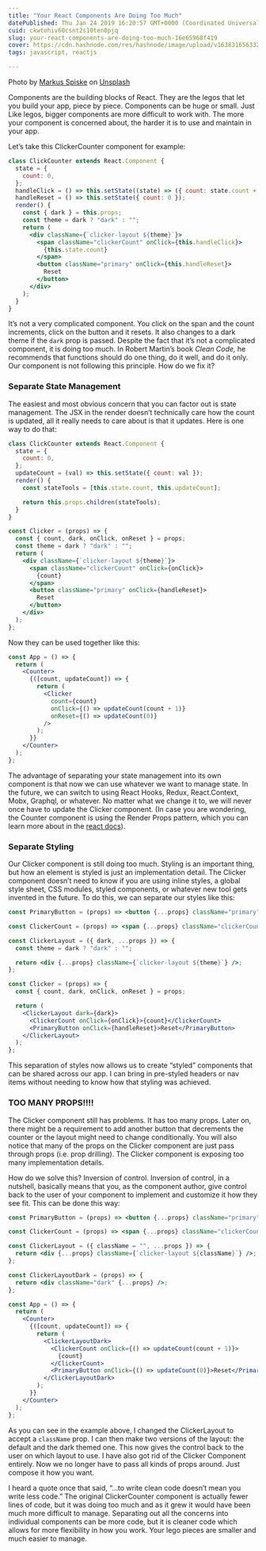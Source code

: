 ```yaml
---
title: "Your React Components Are Doing Too Much"
datePublished: Thu Jan 24 2019 16:20:57 GMT+0000 (Coordinated Universal Time)
cuid: ckwtohiv60csnt2s10ten0pjq
slug: your-react-components-are-doing-too-much-16e65968f419
cover: https://cdn.hashnode.com/res/hashnode/image/upload/v1638316563325/UdzYNl-_1.jpeg
tags: javascript, reactjs

---
```


Photo by [Markus Spiske](https://unsplash.com/@markusspiske?utm_source=medium&utm_medium=referral) on [Unsplash](https://unsplash.com?utm_source=medium&utm_medium=referral)

Components are the building blocks of React. They are the legos that let you build your app, piece by piece. Components can be huge or small. Just Like legos, bigger components are more difficult to work with. The more your component is concerned about, the harder it is to use and maintain in your app.

Let’s take this ClickerCounter component for example:

```jsx
class ClickCounter extends React.Component {
  state = {
    count: 0,
  };
  handleClick = () => this.setState((state) => ({ count: state.count + 1 }));
  handleReset = () => this.setState({ count: 0 });
  render() {
    const { dark } = this.props;
    const theme = dark ? "dark" : "";
    return (
      <div className={`clicker-layout ${theme}`}>
        <span className="clickerCount" onClick={this.handleClick}>
          {this.state.count}
        </span>
        <button className="primary" onClick={this.handleReset}>
          Reset
        </button>
      </div>
    );
  }
}
```

It’s not a very complicated component. You click on the span and the count increments, click on the button and it resets. It also changes to a dark theme if the `dark` prop is passed. Despite the fact that it’s not a complicated component, it is doing too much. In Robert Martin’s book _Clean Code,_ he recommends that functions should do one thing, do it well, and do it only. Our component is not following this principle. How do we fix it?

### Separate State Management

The easiest and most obvious concern that you can factor out is state management. The JSX in the render doesn’t technically care how the count is updated, all it really needs to care about is that it updates. Here is one way to do that:

```jsx
class ClickCounter extends React.Component {
  state = {
    count: 0,
  };
  updateCount = (val) => this.setState({ count: val });
  render() {
    const stateTools = [this.state.count, this.updateCount];

    return this.props.children(stateTools);
  }
}

const Clicker = (props) => {
  const { count, dark, onClick, onReset } = props;
  const theme = dark ? "dark" : "";
  return (
    <div className={`clicker-layout ${theme}`}>
      <span className="clickerCount" onClick={onClick}>
        {count}
      </span>
      <button className="primary" onClick={handleReset}>
        Reset
      </button>
    </div>
  );
};
```

Now they can be used together like this:

```jsx
const App = () => {
  return (
    <Counter>
      {([count, updateCount]) => {
        return (
          <Clicker
            count={count}
            onClick={() => updateCount(count + 1)}
            onReset={() => updateCount(0)}
          />
        );
      }}
    </Counter>
  );
};
```

The advantage of separating your state management into its own component is that now we can use whatever we want to manage state. In the future, we can switch to using React Hooks, Redux, React.Context, Mobx, Graphql, or whatever. No matter what we change it to, we will never once have to update the Clicker component. (In case you are wondering, the Counter component is using the Render Props pattern, which you can learn more about in the [react docs](https://reactjs.org/docs/render-props.html)).

### Separate Styling

Our Clicker component is still doing too much. Styling is an important thing, but how an element is styled is just an implementation detail. The Clicker component doesn’t need to know if you are using inline styles, a global style sheet, CSS modules, styled components, or whatever new tool gets invented in the future. To do this, we can separate our styles like this:

```jsx
const PrimaryButton = (props) => <button {...props} className="primary" />;

const ClickerCount = (props) => <span {...props} className="clickerCount" />;

const ClickerLayout = ({ dark, ...props }) => {
  const theme = dark ? "dark" : "";

  return <div {...props} className={`clicker-layout ${theme}`} />;
};

const Clicker = (props) => {
  const { count, dark, onClick, onReset } = props;

  return (
    <ClickerLayout dark={dark}>
      <ClickerCount onClick={onClick}>{count}</ClickerCount>
      <PrimaryButton onClick={handleReset}>Reset</PrimaryButton>
    </ClickerLayout>
  );
};
```

This separation of styles now allows us to create “styled” components that can be shared across our app. I can bring in pre-styled headers or nav items without needing to know how that styling was achieved.

### TOO MANY PROPS!!!!

The Clicker component still has problems. It has too many props. Later on, there might be a requirement to add another button that decrements the counter or the layout might need to change conditionally. You will also notice that many of the props on the Clicker component are just pass through props (i.e. prop drilling). The Clicker component is exposing too many implementation details.

How do we solve this? Inversion of control. Inversion of control, in a nutshell, basically means that you, as the component author, give control back to the user of your component to implement and customize it how they see fit. This can be done this way:

```jsx
const PrimaryButton = (props) => <button {...props} className="primary" />;

const ClickerCount = (props) => <span {...props} className="clickerCount" />;

const ClickerLayout = ({ className = "", ...props }) => {
  return <div {...props} className={`clicker-layout ${className}`} />;
};

const ClickerLayoutDark = (props) => {
  return <div className="dark" {...props} />;
};

const App = () => {
  return (
    <Counter>
      {([count, updateCount]) => {
        return (
          <ClickerLayoutDark>
            <ClickerCount onClick={() => updateCount(count + 1)}>
              {count}
            </ClickerCount>
            <PrimaryButton onClick={() => updateCount(0)}>Reset</PrimaryButton>
          </ClickerLayoutDark>
        );
      }}
    </Counter>
  );
};
```

As you can see in the example above, I changed the ClickerLayout to accept a `className` prop. I can then make two versions of the layout: the default and the dark themed one. This now gives the control back to the user on which layout to use. I have also got rid of the Clicker Component entirely. Now we no longer have to pass all kinds of props around. Just compose it how you want.

I heard a quote once that said, “…to write clean code doesn’t mean you write less code.” The original ClickerCounter component is actually fewer lines of code, but it was doing too much and as it grew it would have been much more difficult to manage. Separating out all the concerns into individual components can be more code, but it is cleaner code which allows for more flexibility in how you work. Your lego pieces are smaller and much easier to manage.

